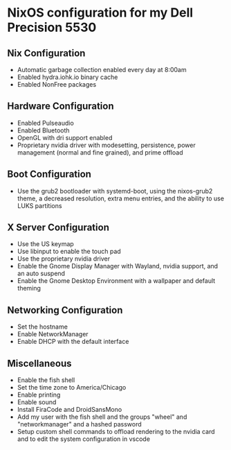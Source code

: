 # NixOS configuration for my Dell Precision 5530

## Nix Configuration
* Automatic garbage collection enabled every day at 8:00am
* Enabled hydra.iohk.io binary cache
* Enabled NonFree packages

## Hardware Configuration
* Enabled Pulseaudio
* Enabled Bluetooth
* OpenGL with dri support enabled
* Proprietary nvidia driver with modesetting, persistence, power management (normal and fine grained), and prime offload

## Boot Configuration
* Use the grub2 bootloader with systemd-boot, using the nixos-grub2 theme, a decreased resolution, extra menu entries, and the ability to use LUKS partitions

## X Server Configuration
* Use the US keymap
* Use libinput to enable the touch pad
* Use the proprietary nvidia driver
* Enable the Gnome Display Manager with Wayland, nvidia support, and an auto suspend
* Enable the Gnome Desktop Environment with a wallpaper and default theming

## Networking Configuration
* Set the hostname
* Enable NetworkManager
* Enable DHCP with the default interface

## Miscellaneous
* Enable the fish shell
* Set the time zone to America/Chicago
* Enable printing
* Enable sound
* Install FiraCode and DroidSansMono
* Add my user with the fish shell and the groups "wheel" and "networkmanager" and a hashed password
* Setup custom shell commands to offload rendering to the nvidia card and to edit the system configuration in vscode
